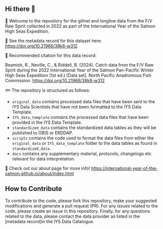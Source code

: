 ## Hi there 👋

🙋 Welcome to the repository for the gillnet and longline data from the F/V Raw Spirit collected in 2022 as part of the International Year of the Salmon High Seas Expedition.

🤖 See the metadata record for this dataset here: https://doi.org/10.21966/38k8-w312

🚢 Recommended citation for this data record: 

Beamish, R., Neville, C., & Riddell, B. (2024). Catch data from the F/V Raw Spirit during the 2022 International Year of the Salmon Pan-Pacific Winter High Seas Expedition (1st ed.) [Data set]. North Pacific Anadromous Fish Commission. https://doi.org/10.21966/38k8-w312

🐟 The repository is structured as follows: 
  * `original_data` contains processed data files that have been sent to the IYS Data Scientists that have not been formatted to the IYS Data Template.
  * `IYS_data_template` contains the processed data files that have been provided in the IYS Data Template.
  * `standardized_data` contains the standardized data tables as they will be published to OBIS or ERDDAP. 
  * `scripts` contains the code used to format the data files from either the `original_data` or `IYS_data_template` folder to the data tables as found in `standardized_data`.
  * `docs` contains any supplementary material, protocols, changelogs etc relevant for data interpretation.

🦐 Check out our about page for more info! https://international-year-of-the-salmon.github.io/about/index.html

## How to Contribute  

To contribute to the code, please fork this repository, make your suggested modifications and generate a pull request (PR). For any issues related to the code, please create an issue in this repository. Finally, for any questions related to the data, please contact the data provider as listed in the [metadata record]in the IYS Data Catalogue.

